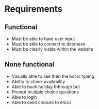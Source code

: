 # Requirements

## Functional
*	Must be able to have user input
*	Must be able to connect to database
*   Must be clearly visble within the website

## None functional 
*	Visually able to see then the bot is typing 
*   Ability to check availability 
*   Able to book hoilday thhrough bot
*   Prompt multiple choice questions
*   Able to login 
*   Able to send choices to email
